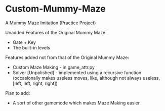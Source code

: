 # Custom-Mummy-Maze
A Mummy Maze Imitation (Practice Project)

Unadded Features of the Original Mummy Maze:
- Gate + Key
- The built-in levels
  
Features added not from that of the Original Mummy Maze:
- Custom Maze Making - in game_attr.py
- Solver [Unpolished] - implemented using a recursive function
<br>                    (occasionally makes useless moves, like, although not always useless, [left, left, right, right])
  
Plan to add:
- A sort of other gamemode which makes Maze Making easier
